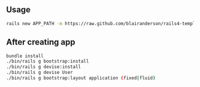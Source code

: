 ## Usage

```bash
rails new APP_PATH -m https://raw.github.com/blairanderson/rails4-templates/master/main.rb
```

## After creating app

```bash
bundle install
./bin/rails g bootstrap:install
./bin/rails g devise:install
./bin/rails g devise User
./bin/rails g bootstrap:layout application (fixed|fluid)
```
